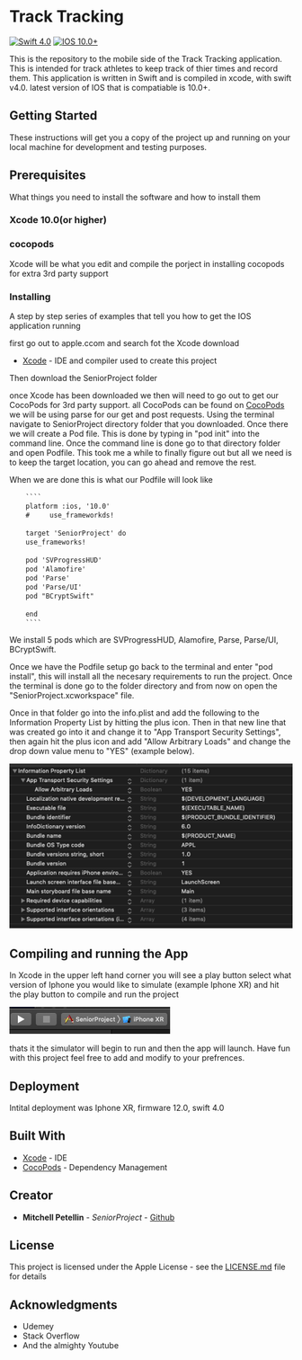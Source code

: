 # Track Tracking


[![Swift 4.0](https://img.shields.io/badge/Swift-4.0-brightgreen.svg?style=flat)](https://github.com/dwyl/esta/issues) [![IOS 10.0+](https://img.shields.io/badge/IOS-10.0-brightgreen.svg?style=flat)](https://github.com/dwyl/esta/issues)

This is the repository to the mobile side of the Track Tracking application. This is intended for track athletes to keep track of thier times and record them. This application is written in Swift and is compiled in xcode, with swift v4.0. latest version of IOS that is compatiable is 10.0+.

## Getting Started

These instructions will get you a copy of the project up and running on your local machine for development and testing purposes.

## Prerequisites

What things you need to install the software and how to install them

### Xcode 10.0(or higher)
### cocopods

Xcode will be what you edit and compile the porject in
installing cocopods for extra 3rd party support

### Installing

A step by step series of examples that tell you how to get the IOS application running

first go out to apple.ccom and search fot the Xcode download
* [Xcode](https://developer.apple.com/xcode/) - IDE and compiler used to create this project

Then download the SeniorProject folder

once Xcode has been downloaded we then will need to go out to get our CocoPods for 3rd party support.
        all CocoPods can be found on [CocoPods](https://cocoapods.org)
        we will be using parse for our get and post requests.
        Using the terminal navigate to SeniorProject directory folder that you downloaded.
        Once there we will create a Pod file. This is done by typing in "pod init" into the command line.
        Once the command line is done go to that directory folder and open Podfile.
        This took me a while to finally figure out but all we need is to keep the target location, you can go ahead
        and remove the rest.
        
   When we are done this is what our Podfile will look like 
   
        ````
        platform :ios, '10.0'
        #     use_frameworkds!

        target 'SeniorProject' do
        use_frameworks!

        pod 'SVProgressHUD'
        pod 'Alamofire'
        pod 'Parse'
        pod 'Parse/UI'
        pod "BCryptSwift"

        end
        ````
   We install 5 pods which are SVProgressHUD, Alamofire, Parse, Parse/UI, BCryptSwift.
        
   Once we have the Podfile setup go back to the terminal and enter "pod install", this will install all the necesary           requirements to run the project. Once the terminal is done go to the folder directory and from now on open the "SeniorProject.xcworkspace" file.
   
Once in that folder go into the info.plist and add the following to the Information Property List by hitting the plus icon.
Then in that new line that was created go into it and change it to "App Transport Security Settings", then again hit the   plus icon and add "Allow Arbitrary Loads" and change the drop down value menu to "YES" (example below).

![alt text](https://github.com/petemi09/SeniorProjectMobile/blob/master/Other%20Projects%20that%20helped%20me%20create%20this%20application/Screen%20Shot%202019-05-09%20at%209.01.56%20AM.png)

## Compiling and running the App

In Xcode in the upper left hand corner you will see a play button select what version of Iphone you would like to simulate (example Iphone XR) and hit the play button to compile and run the project

![alt text](https://github.com/petemi09/SeniorProjectMobile/blob/master/Other%20Projects%20that%20helped%20me%20create%20this%20application/Screen%20Shot%202019-05-09%20at%209.01.27%20AM.png)

thats it the simulator will begin to run and then the app will launch. Have fun with this project feel free to add and modify to your prefrences.

## Deployment

Intital deployment was Iphone XR, firmware 12.0, swift 4.0

## Built With

* [Xcode](https://developer.apple.com/xcode/) - IDE
* [CocoPods](https://cocoapods.org) - Dependency Management


## Creator
* **Mitchell Petellin** - *SeniorProject* - [Github](https://github.com/petemi09)


## License

This project is licensed under the Apple License - see the [LICENSE.md](LICENSE.md) file for details

## Acknowledgments

* Udemey
* Stack Overflow
* And the almighty Youtube
